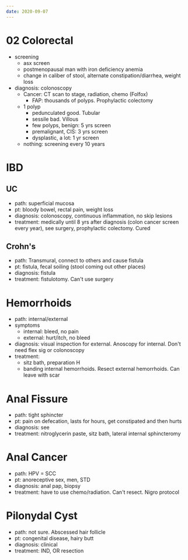 ```yaml
---
date: 2020-09-07
---
```


# 02 Colorectal

- screening
	- asx screen
	- postmenopausal man with iron deficiency anemia
	- change in caliber of stool, alternate constipation/diarrhea, weight loss
- diagnosis: colonoscopy
	- Cancer: CT scan to stage, radiation, chemo (Folfox)
		- FAP: thousands of polyps. Prophylactic colectomy
	- 1 polyp
		- pedunculated good. Tubular
		- sessile bad. Villous
		- few polyps, benign: 5 yrs screen
		- premalignant, CIS: 3 yrs screen
		- dysplastic, a lot: 1 yr screen
	- nothing: screening every 10 years

# IBD

## UC

- path: superficial mucosa
- pt: bloody bowel, rectal pain, weight loss
- diagnosis: colonoscopy, continuous inflammation, no skip lesions
- treatment: medically until 8 yrs after diagnosis (colon cancer screen every year), see surgery, prophylactic colectomy. Cured

## Crohn's

- path: Transmural, connect to others and cause fistula
- pt: fistula, fecal soiling (stool coming out other places)
- diagnosis: fistula
- treatment: fistulotomy. Can't use surgery

# Hemorrhoids

- path: internal/external
- symptoms
	- internal: bleed, no pain
	- external: hurt/itch, no bleed
- diagnosis: visual inspection for external. Anoscopy for internal. Don't need flex sig or colonoscopy
- treatment:
	- sitz bath, preparation H
	- banding internal hemorrhoids. Resect external hemorrhoids. Can leave with scar

# Anal Fissure

- path: tight sphincter
- pt: pain on defecation, lasts for hours, get constipated and then hurts
- diagnosis: see
- treatment: nitroglycerin paste, sitz bath, lateral internal sphincteromy

# Anal Cancer

- path: HPV = SCC
- pt: anoreceptive sex, men, STD
- diagnosis: anal pap, biopsy
- treatment: have to use chemo/radiation. Can't resect. Nigro protocol

# Pilonydal Cyst

- path: not sure. Abscessed hair follicle
- pt: congenital disease, hairy butt
- diagnosis: clinical
- treatment: IND, OR resection
